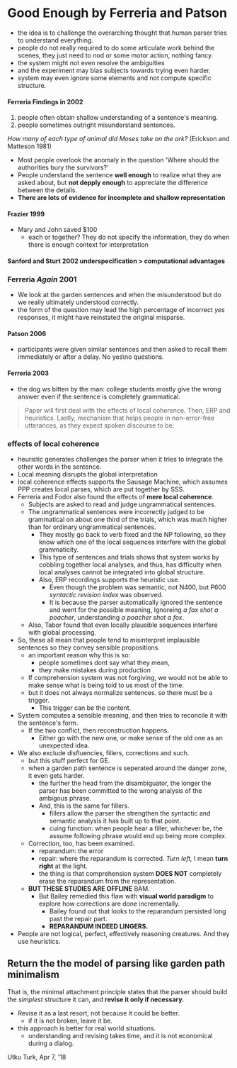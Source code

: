 # Good Enough by Ferreria and Patson

- the idea is to challenge the overarching thought that human parser tries to understand everything.
- people do not really required to do some articulate work behind the scenes, they just need to nod or some motor action, nothing fancy.
- the system might not even resolve the ambiguities
- and the experiment may bias subjects towards trying even harder.
- system may even ignore some elements and not compute specific structure.

#### __Ferreria Findings in 2002__
1. people often obtain shallow understanding of a sentence's meaning.
2. people sometimes outright misunderstand sentences.

_How many of each type of animal did Moses take on the ark?_ (Erickson and Matteson 1981)
- Most people overlook the anomaly in the question 'Where should the authorities bury the survivors?' 
- People understand the sentence __well enough__ to realize what they are asked about, but __not depply enough__ to appreciate the difference between the details.
- __There are lots of evidence for incomplete and shallow representation__
#### __Frazier 1999__ 
- Mary and John saved $100
  - each or together? They do not specify the information, they do when there is enough context for interpretation

#### __Sanford and Sturt 2002__ underspecification > computational advantages 

### Ferreria _Again_ 2001
- We look at the garden sentences and when the misunderstood but do we really  ultimately understood correctly.
- the form of the question may lead the high percentage of incorrect _yes_ responses, it might have reinstated the original misparse.
#### Patson 2006
- participants were given similar sentences and then asked to recall them immediately or after a delay. No yes\no questions.

#### Ferreria 2003
- the dog ws bitten by the man: college students mostly give the wrong answer even if the sentence is completely grammatical.

> Paper will first deal with the effects of local coherence. Then, ERP and heuristics. Lastly, mechanism that helps people in non-error-free utterances, as they expect spoken discourse to be.

### effects of local coherence
- heuristic generates challenges the parser when it tries to integrate the other words in the sentence.
- Local meaning disrupts the global interpretation
- local coherence effects supports the Sausage Machine, which assumes PPP creates local parses, which are put together by SSS.
- Ferreria and Fodor also found the effects of __mere local coherence__.
  - Subjects are asked to read and judge ungrammatical sentences.
  - The ungrammatical sentences were incorrectly judged to be grammatical on about one third of the trials, which was much higher than for ordinary ungrammatical sentences.
    - They mostly go back to verb fixed and the NP following, so they know which one of the local sequences interfere with the global grammaticity.
    - This type of sentences and trials shows that system works by cobbling together local analyses, and thus, has difficulty when local analyses cannot be integrated into global structure.
    - Also, ERP recordings supports the heuristic use.
      - Even though the problem was semantic, not N400, but P600 _syntactic revision index_ was observed.
      - It is because the parser automatically ignored the sentence and went for the possible meaning, Ignoreing _a fax shot a poacher_, understanding _a poacher shot a fox_.
  - Also, Tabor found that even locally plausible sequences interfere with global processing.
- So, these all mean that people tend to misinterpret implausible sentences so they convey sensible propositions.
  - an important reason why this is so:
    - people sometimes dont say what they mean,
    - they make mistakes during production
  - If comprehension system was not forgiving, we would not be able to make sense what is being told to us most of the time.
  - but it does not always normalize sentences. so there must be a trigger.
    - This trigger can be the content.
- System computes a sensible meaning, and then tries to reconcile it with the sentence's form.
  - If the two conflict, then reconstruction happens.
    - Either go with the new one, or make sense of the old one as an unexpected idea.
- We also exclude disfluencies, fillers, corrections and such.
  - but this stuff perfect for GE.
  - when a garden path sentence is seperated around the danger zone, it even gets harder.
    - the further the head from the disambiguator, the longer the parser has been committed to the wrong analysis of the ambigous phrase.
    - And, this is the same for fillers.
      - fillers allow the parser the strengthen the syntactic and semantic analysis it has built up to that point.
      - cuing function: when people hear a filler, whichever be, the assume following phrase would end up being more complex.
  - Correction, too, has been examined.
    - reparandum: the error
    - repair: where the reparandum is corrected. _Turn left,_ I mean __turn right__ at the light.
    - the thing is that comprehension system __DOES NOT__ completely erase the reparandum from the representation.
  - __BUT THESE STUDIES ARE OFFLINE__ BAM.
    - But Bailey remedied this flaw with __visual world paradigm__ to explore how corrections are done incrementally.
      - Bailey found out that looks to the reparandum persisted long past the repair part. 
      - __REPARANDUM INDEED LINGERS.__
- People are not logical, perfect, effectively reasoning creatures. And they use heuristics.

## Return the the model of parsing like garden path minimalism
That is, the minimal attachment principle states that the parser should build the _simplest_ structure it can, and __revise it only if necessary.__
- Revise it as a last resort, not because it could be better.
  - if it is not broken, leave it be.
- this approach is better for real world situations.
  - understanding and revising takes time, and it is not economical during a dialog.

Utku Turk, Apr 7, '18